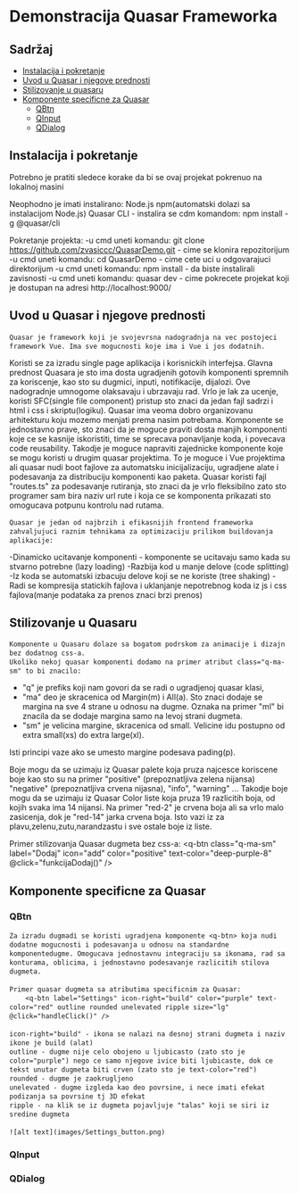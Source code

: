 # Demonstracija Quasar Frameworka

## Sadržaj
- [Instalacija i pokretanje](#instalacija-i-pokretanje)
- [Uvod u Quasar i njegove prednosti](#uvod-u-quasar-i-njegove-prednosti)
- [Stilizovanje u quasaru](#stilizovanje-u-quasaru)
- [Komponente specificne za Quasar](#komponente-specificne-za-quasar)
  - [QBtn](#qbtn)
  - [QInput](#qinput)
  - [QDialog](#qdialog)



## Instalacija i pokretanje
Potrebno je pratiti sledece korake da bi se ovaj projekat pokrenuo na lokalnoj masini

Neophodno je imati instalirano: 
Node.js
npm(automatski dolazi sa instalacijom Node.js)
Quasar CLI - instalira se cdm komandom: npm install -g @quasar/cli

Pokretanje projekta:
-u cmd uneti komandu: git clone https://github.com/zvasiccc/QuasarDemo.git  - cime se klonira repozitorijum 
-u cmd uneti komandu: cd QuasarDemo - cime cete uci u odgovarajuci direktorijum
-u cmd uneti komandu: npm install - da biste instalirali zavisnosti
-u cmd uneti komandu: quasar dev - cime pokrecete projekat koji je dostupan na adresi http://localhost:9000/

## Uvod u Quasar i njegove prednosti
    Quasar je framework koji je svojevrsna nadogradnja na vec postojeci framework Vue. Ima sve mogucnosti koje ima i Vue i jos dodatnih.
Koristi se za izradu single page aplikacija i korisnickih interfejsa.
    Glavna prednost Quasara je sto ima dosta ugradjenih gotovih komponenti spremnih za koriscenje, kao sto su dugmici, inputi, notifikacije,
dijalozi. Ove nadogradnje umnogome olaksavaju i ubrzavaju rad.
    Vrlo je lak za ucenje, koristi SFC(single file component) pristup sto znaci da jedan fajl sadrzi i html i css i skriptu(logiku).
Quasar ima veoma dobro organizovanu arhitekturu koju mozemo menjati prema nasim potrebama.
Komponente se jednostavno prave, sto znaci da je moguce praviti dosta manjih komponenti koje ce se kasnije iskoristiti, time se sprecava ponavljanje koda, i povecava code reusability.
Takodje je moguce napraviti zajednicke komponente koje se mogu koristi u drugim quasar projektima. To je moguce i Vue projektima ali quasar nudi boot fajlove za automatsku inicijalizaciju, ugradjene alate i podesavanja za distribuciju komponenti kao paketa.
Quasar koristi fajl "routes.ts" za podesavanje rutiranja, sto znaci da je vrlo fleksibilno zato sto programer sam bira naziv url rute i koja ce se komponenta prikazati sto omogucava potpunu kontrolu nad rutama. 

    Quasar je jedan od najbrzih i efikasnijih frontend frameworka zahvaljujuci raznim tehnikama za optimizaciju prilikom buildovanja aplikacije:
-Dinamicko ucitavanje komponenti - komponente se ucitavaju samo kada su stvarno potrebne (lazy loading)
-Razbija kod u manje delove (code splitting)
-Iz koda se automatski izbacuju delove koji se ne koriste (tree shaking)
-Radi se kompresija statickih fajlova i uklanjanje nepotrebnog koda iz js i css fajlova(manje podataka za prenos znaci brzi prenos)

## Stilizovanje u Quasaru
    Komponente u Quasaru dolaze sa bogatom podrskom za animacije i dizajn bez dodatnog css-a.
    Ukoliko nekoj quasar komponenti dodamo na primer atribut class="q-ma-sm" to bi znacilo:
- "q" je prefiks koji nam govori da se radi o ugradjenoj quasar klasi,
- "ma" deo je skracenica od Margin(m) i All(a). Sto znaci dodaje se margina na sve 4 strane u odnosu na dugme. Oznaka na primer "ml" bi znacila da se dodaje margina samo na levoj strani dugmeta. 
- "sm" je velicina margine, skracenica od small. Velicine idu postupno od extra small(xs) do extra large(xl). 

Isti principi vaze ako se umesto margine podesava pading(p).

Boje mogu da se uzimaju iz Quasar palete koja pruza najcesce koriscene boje kao sto su na primer "positive" (prepoznatljiva zelena nijansa) 
"negative" (prepoznatljiva crvena nijasna), "info", "warning" ... 
Takodje boje mogu da se uzimaju iz Quasar Color liste koja pruza 19 razlicitih boja, od kojih svaka ima 14 nijansi. 
Na primer "red-2" je crvena boja ali sa vrlo malo zasicenja, dok je "red-14" jarka crvena boja. Isto vazi iz za plavu,zelenu,zutu,narandzastu i sve ostale boje iz liste.

Primer stilizovanja Quasar dugmeta bez css-a:
        <q-btn class="q-ma-sm" label="Dodaj" icon="add" color="positive" text-color="deep-purple-8" @click="funkcijaDodaj()" />

## Komponente specificne za Quasar

### QBtn

    Za izradu dugmadi se koristi ugradjena komponente <q-btn> koja nudi dodatne mogucnosti i podesavanja u odnosu na standardne komponentedugme. Omogucava jednostavnu integraciju sa ikonama, rad sa konturama, oblicima, i jednostavno podesavanje razlicitih stilova dugmeta.              

    Primer quasar dugmeta sa atributima specificnim za Quasar: 
        <q-btn label="Settings" icon-right="build" color="purple" text-color="red" outline rounded unelevated ripple size="lg" @click="handleClick()" />

    icon-right="build" - ikona se nalazi na desnoj strani dugmeta i naziv ikone je build (alat)
    outline - dugme nije celo obojeno u ljubicasto (zato sto je color="purple") nego ce samo njegove ivice biti ljubicaste, dok ce tekst unutar dugmeta biti crven (zato sto je text-color="red") 
    rounded - dugme je zaokrugljeno 
    unelevated - dugme izgleda kao deo povrsine, i nece imati efekat podizanja sa povrsine tj 3D efekat
    ripple - na klik se iz dugmeta pojavljuje "talas" koji se siri iz sredine dugmeta

    ![alt text](images/Settings_button.png)

### QInput

### QDialog

